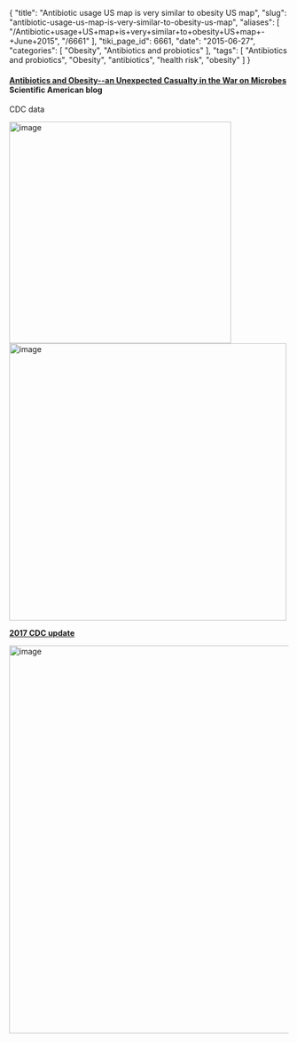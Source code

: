 {
    "title": "Antibiotic usage US map is very similar to obesity US map",
    "slug": "antibiotic-usage-us-map-is-very-similar-to-obesity-us-map",
    "aliases": [
        "/Antibiotic+usage+US+map+is+very+similar+to+obesity+US+map+-+June+2015",
        "/6661"
    ],
    "tiki_page_id": 6661,
    "date": "2015-06-27",
    "categories": [
        "Obesity",
        "Antibiotics and probiotics"
    ],
    "tags": [
        "Antibiotics and probiotics",
        "Obesity",
        "antibiotics",
        "health risk",
        "obesity"
    ]
}


#### [Antibiotics and Obesity--an Unexpected Casualty in the War on Microbes](http://blogs.scientificamerican.com/food-matters/antibiotics-and-obesity-an-unexpected-casualty-in-the-war-on-microbes/) Scientific American blog

CDC data

<img src="https://d378j1rmrlek7x.cloudfront.net/attachments/jpeg/antibiotic-map.jpg" alt="image" width="400"><img src="https://d378j1rmrlek7x.cloudfront.net/attachments/jpeg/obesity-map.jpg" alt="image" width="500">

 **[2017 CDC update](https://www.cdc.gov/antibiotic-use/data/outpatient-prescribing/index.html)** 

<img src="https://d378j1rmrlek7x.cloudfront.net/attachments/jpeg/human-antbiotics-2017.jpg" alt="image" width="700">